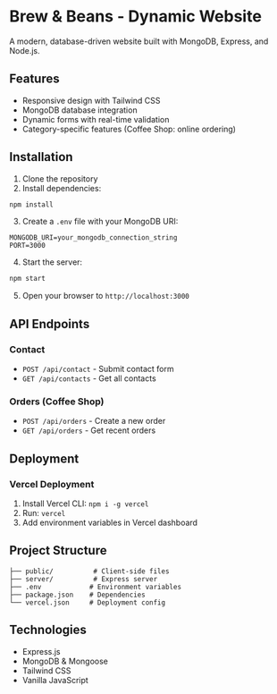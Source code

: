 # Brew & Beans - Dynamic Website

A modern, database-driven website built with MongoDB, Express, and Node.js.

## Features
- Responsive design with Tailwind CSS
- MongoDB database integration
- Dynamic forms with real-time validation
- Category-specific features (Coffee Shop: online ordering)

## Installation
1. Clone the repository
2. Install dependencies:
```bash
npm install
```
3. Create a `.env` file with your MongoDB URI:
```
MONGODB_URI=your_mongodb_connection_string
PORT=3000
```
4. Start the server:
```bash
npm start
```
5. Open your browser to `http://localhost:3000`

## API Endpoints

### Contact
- `POST /api/contact` - Submit contact form
- `GET /api/contacts` - Get all contacts

### Orders (Coffee Shop)
- `POST /api/orders` - Create a new order
- `GET /api/orders` - Get recent orders

## Deployment

### Vercel Deployment
1. Install Vercel CLI: `npm i -g vercel`
2. Run: `vercel`
3. Add environment variables in Vercel dashboard

## Project Structure
```
├── public/          # Client-side files
├── server/          # Express server
├── .env            # Environment variables
├── package.json    # Dependencies
└── vercel.json     # Deployment config
```

## Technologies
- Express.js
- MongoDB & Mongoose
- Tailwind CSS
- Vanilla JavaScript
